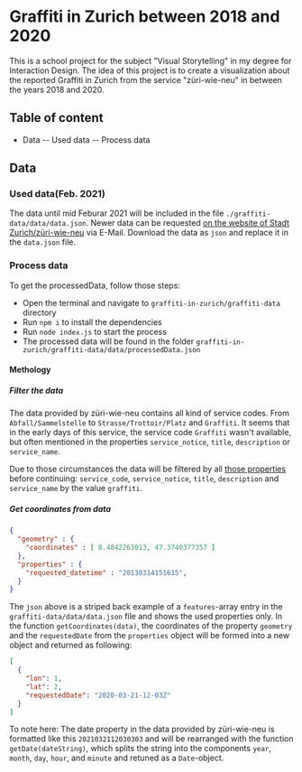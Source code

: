 # Graffiti in Zurich between 2018 and 2020

This is a school project for the subject "Visual Storytelling" in my degree for Interaction Design. The idea of this project is to create a visualization about the reported Graffiti in Zurich from the service "züri-wie-neu" in between the years 2018 and 2020. 

## Table of content
- Data
-- Used data
-- Process data

## Data 

### Used data(Feb. 2021)

The data until mid Feburar 2021 will be included in the file `./graffiti-data/data/data.json`. Newer data can be requested [on the website of Stadt Zurich/züri-wie-neu](https://www.stadt-zuerich.ch/geodaten/download/Zueri_wie_neu?format=10009) via E-Mail. Download the data as `json` and replace it in the `data.json` file.

### Process data

To get the processedData, follow those steps:
- Open the terminal and navigate to `graffiti-in-zurich/graffiti-data` directory 
- Run `npm i` to install the dependencies
- Run `node index.js` to start the process
- The processed data will be found in the folder `graffiti-in-zurich/graffiti-data/data/processedData.json`

#### Methology

##### Filter the data

The data provided by züri-wie-neu contains all kind of service codes. From `Abfall/Sammelstelle` to `Strasse/Trottoir/Platz` and `Graffiti`. It seems that in the early days of this service, the service code `Graffiti` wasn't available, but often mentioned in the properties `service_notice`, `title`, `description` or `service_name`. 

Due to those circumstances the data will be filtered by all [those properties](https://github.com/philipkueng/graffiti-in-zurich/blob/main/graffiti-data/index.js#L65) before continuing: `service_code`, `service_notice`, `title`, `description` and `service_name` by the value `graffiti`. 


##### Get coordinates from data

```json
{
  "geometry" : {
    "coordinates" : [ 8.4842263013, 47.3740377357 ]
  },
  "properties" : {
    "requested_datetime" : "20130314151615",
  }
}
```

The `json` above is a striped back example of a `features`-array entry in the `graffiti-data/data/data.json` file and shows the used properties only. In the function `getCoordinates(data)`, the coordinates of the property `geometry` and the `requestedDate` from the `properties` object will be formed into a new object and returned as following: 

```json
[
  {
    "lon": 1,
    "lat": 2,
    "requestedDate": "2020-03-21-12-03Z"
  }
]
```

To note here: The date property in the data provided by züri-wie-neu is formatted like this `2021032112030303` and will be rearranged with the function `getDate(dateString)`, which splits the string into the components `year`, `month`, `day`, `hour`, and `minute` and retuned as a `Date`-object.


